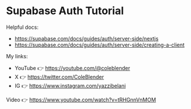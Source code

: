 # Supabase Auth Tutorial

Helpful docs:

- https://supabase.com/docs/guides/auth/server-side/nextjs
- https://supabase.com/docs/guides/auth/server-side/creating-a-client

My links:

- YouTube 👉 https://youtube.com/@coleblender
- X 👉 https://twitter.com/ColeBlender
- IG 👉 https://www.instagram.com/yazzibelani

Video 👉 https://www.youtube.com/watch?v=tRHGnnVnMOM
